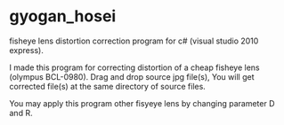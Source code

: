 # gyogan_hosei

fisheye lens distortion correction program for c# (visual studio 2010 express).

I made this program for correcting distortion of a cheap fisheye lens (olympus BCL-0980).
Drag and drop source jpg file(s), You will get corrected file(s) at the same directory of source files.

You may apply this program other fisyeye lens by changing parameter D and R.
